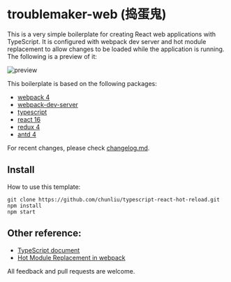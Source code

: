 # troublemaker-web  (捣蛋鬼)


This is a very simple boilerplate for creating React web applications with TypeScript. It is configured with webpack dev server and hot module replacement to allow changes to be loaded while the application is running. The following is a preview of it:

![preview](preview.png)

This boilerplate is based on the following packages:

* [webpack 4](https://webpack.js.org/)
* [webpack-dev-server](https://github.com/webpack/webpack-dev-server)
* [typescript](http://www.typescriptlang.org/)
* [react 16](https://reactjs.org/)
* [redux 4](https://redux.js.org/introduction)
* [antd 4](https://github.com/ant-design/ant-design/issues/21656)

For recent changes, please check [changelog.md](./CHANGELOG.md).

## Install

How to use this template:

```shell
git clone https://github.com/chunliu/typescript-react-hot-reload.git
npm install
npm start
```

## Other reference:

* [TypeScript document](https://www.typescriptlang.org/docs/handbook/react-&-webpack.html)
* [Hot Module Replacement in webpack](https://webpack.js.org/concepts/hot-module-replacement/)

All feedback and pull requests are welcome.
